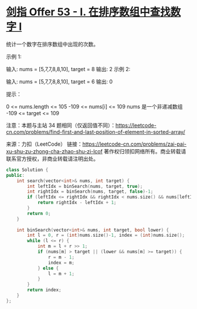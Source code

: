 # [剑指 Offer 53 - I. 在排序数组中查找数字 I](https://leetcode-cn.com/problems/zai-pai-xu-shu-zu-zhong-cha-zhao-shu-zi-lcof/)

统计一个数字在排序数组中出现的次数。

 

示例 1:

输入: nums = [5,7,7,8,8,10], target = 8
输出: 2
示例 2:

输入: nums = [5,7,7,8,8,10], target = 6
输出: 0


提示：

0 <= nums.length <= 105
-109 <= nums[i] <= 109
nums 是一个非递减数组
-109 <= target <= 109


注意：本题与主站 34 题相同（仅返回值不同）：https://leetcode-cn.com/problems/find-first-and-last-position-of-element-in-sorted-array/

来源：力扣（LeetCode）
链接：https://leetcode-cn.com/problems/zai-pai-xu-shu-zu-zhong-cha-zhao-shu-zi-lcof
著作权归领扣网络所有。商业转载请联系官方授权，非商业转载请注明出处。

```c++
class Solution {
public:
    int search(vector<int>& nums, int target) {
        int leftIdx = binSearch(nums, target, true);
        int rightIdx = binSearch(nums, target, false)-1;
        if (leftIdx <= rightIdx && rightIdx < nums.size() && nums[leftIdx] == target && nums[rightIdx] == target) {
            return rightIdx - leftIdx + 1;
        }
        return 0;
    }
    
    int binSearch(vector<int>& nums, int target, bool lower) {
        int l = 0, r = (int)nums.size()-1, index = (int)nums.size();
        while (l <= r) {
            int m = l + r >> 1;
            if (nums[m] > target || (lower && nums[m] >= target)) {
                r = m - 1;
                index = m;
            } else {
                l = m + 1;
            }
        }
        return index;
    }
};
```

